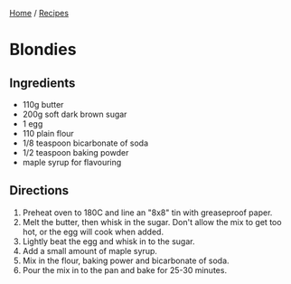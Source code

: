 [Home](../README.md) / [Recipes](README.md)

# Blondies

## Ingredients
- 110g butter
- 200g soft dark brown sugar
- 1 egg
- 110 plain flour
- 1/8 teaspoon bicarbonate of soda
- 1/2 teaspoon baking powder
- maple syrup for flavouring

## Directions
1. Preheat oven to 180C and line an "8x8" tin with greaseproof paper.
1. Melt the butter, then whisk in the sugar.  Don't allow the mix to get too hot, or the egg will cook when added.
1. Lightly beat the egg and whisk in to the sugar.
1. Add a small amount of maple syrup.
1. Mix in the flour, baking power and bicarbonate of soda.
1. Pour the mix in to the pan and bake for 25-30 minutes.
